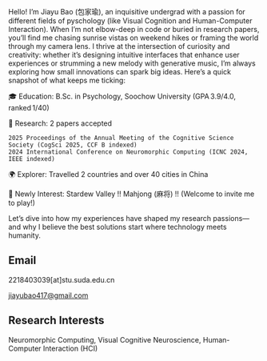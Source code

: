 



Hello! I’m Jiayu Bao (包家瑜), an inquisitive undergrad with a passion for different fields of pyschology (like Visual Cognition and Human-Computer Interaction). When I’m not elbow-deep in code or buried in research papers, you’ll find me chasing sunrise vistas on weekend hikes or framing the world through my camera lens. I thrive at the intersection of curiosity and creativity: whether it’s designing intuitive interfaces that enhance user experiences or strumming a new melody with generative music, I’m always exploring how small innovations can spark big ideas. Here’s a quick snapshot of what keeps me ticking:

🎓 Education: B.Sc. in Psychology, Soochow University (GPA 3.9/4.0, ranked 1/40)

🔬 Research: 2 papers accepted

	2025 Proceedings of the Annual Meeting of the Cognitive Science Society (CogSci 2025, CCF B indexed)
	2024 International Conference on Neuromorphic Computing (ICNC 2024, IEEE indexed)

🌍 Explorer: Travelled 2 countries and over 40 cities in China

🎨 Newly Interest: Stardew Valley !! Mahjong (麻将) !! (Welcome to invite me to play!)

Let’s dive into how my experiences have shaped my research passions—and why I believe the best solutions start where technology meets humanity.

## Email
2218403039[at]stu.suda.edu.cn

jiayubao417@gmail.com

## Research Interests
Neuromorphic Computing, Visual Cognitive Neuroscience, Human-Computer Interaction (HCI)